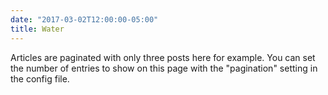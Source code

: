 ```yaml
---
date: "2017-03-02T12:00:00-05:00"
title: Water
---
```

Articles are paginated with only three posts here for example. You can set the number of entries to show on this page with the "pagination" setting in the config file.
